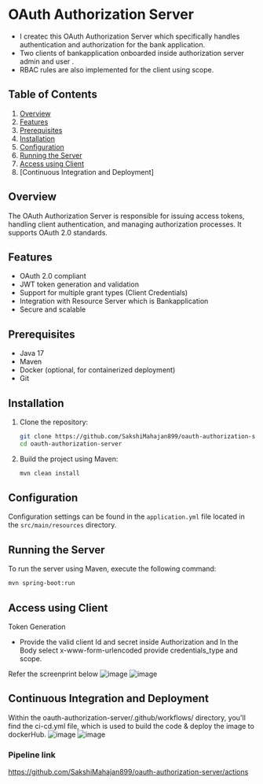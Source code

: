 # OAuth Authorization Server

 - I createc this OAuth Authorization Server which specifically handles authentication and authorization for the bank application.
 -  Two clients of bankapplication onboarded inside authorization server admin and user .
 -  RBAC rules are also implemented for the client using scope.



## Table of Contents

1. [Overview](#overview)
2. [Features](#features)
3. [Prerequisites](#prerequisites)
4. [Installation](#installation)
5. [Configuration](#configuration)
6. [Running the Server](#running-the-server)
7. [Access using Client](#access-using-client)
8. [Continuous Integration and Deployment]

## Overview

The OAuth Authorization Server is responsible for issuing access tokens, handling client authentication, and managing authorization processes. It supports OAuth 2.0 standards.

## Features

- OAuth 2.0 compliant
- JWT token generation and validation
- Support for multiple grant types (Client Credentials)
- Integration with Resource Server which is Bankapplication
- Secure and scalable

## Prerequisites

- Java 17
- Maven
- Docker (optional, for containerized deployment)
- Git

## Installation

1. Clone the repository:

    ```sh
    git clone https://github.com/SakshiMahajan899/oauth-authorization-server.git
    cd oauth-authorization-server
    ```

2. Build the project using Maven:

    ```sh
    mvn clean install
    ```

## Configuration

Configuration settings can be found in the `application.yml` file located in the `src/main/resources` directory.

## Running the Server

To run the server using Maven, execute the following command:
```sh
mvn spring-boot:run
```
## Access using Client

Token Generation
 - Provide the valid client Id and secret inside Authorization and In the Body select x-www-form-urlencoded provide credentials_type and scope.
   
Refer the screenprint below ![image](https://github.com/user-attachments/assets/232d93f8-6e07-495c-8e51-27244a328059) ![image](https://github.com/user-attachments/assets/c379459f-46dd-4a83-9618-3cf58a0434a8)

## Continuous Integration and Deployment

Within the oauth-authorization-server/.github/workflows/ directory, you'll find the ci-cd.yml file, which is used to build the code & deploy the image to dockerHub.
![image](https://github.com/user-attachments/assets/26fc067d-3e69-4f98-925a-7f4d9c951842)
![image](https://github.com/user-attachments/assets/e1b65d07-fff0-4baa-ae95-718a711d4f1c)


### Pipeline link
https://github.com/SakshiMahajan899/oauth-authorization-server/actions



